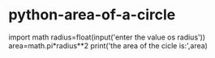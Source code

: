 # python-area-of-a-circle
import math
radius=float(input('enter the value os radius'))
area=math.pi*radius**2
print('the area of the cicle is:',area)
